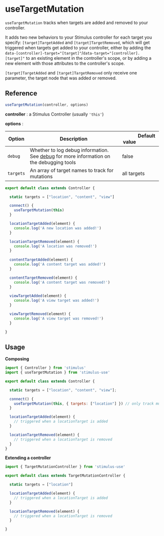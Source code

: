 # useTargetMutation

`useTargetMutation` tracks when targets are added and removed to your controller.

It adds two new behaviors to your Stimulus controller for each target you specify: `[target]TargetAdded` and `[target]TargetRemoved`, which will get triggered when targets get added to your
controller, either by adding the `data-[controller]-target="[target]"`/`data-target="[controller].[target]"` to an existing element in the controller's scope, or by adding a new element with those
attributes to the controller's scope.

`[target]TargetAdded` and `[target]TargetRemoved` only receive one parameter, the target node that was added or removed.

## Reference

```javascript
useTargetMutation(controller, options)
```

**controller** : a Stimulus Controller (usually `'this'`)

**options** :

| Option| Description |&nbsp; &nbsp; &nbsp; &nbsp; &nbsp; &nbsp;Default value&nbsp; &nbsp; &nbsp; &nbsp; &nbsp; &nbsp; &nbsp; &nbsp;|
|-----------------------|-------------|---------------------|
| `debug` | Whether to log debug information. See [debug](debug.md) for more information on the debugging tools| false|
| `targets` | An array of target names to track for mutations | all targets |

```js
export default class extends Controller {

  static targets = ["location", "content", "view"]

  connect() {
    useTargetMutation(this)
  }

  locationTargetAdded(element) {
    console.log('A new location was added!')
  }

  locationTargetRemoved(element) {
    console.log('A location was removed!')
  }
  
  contentTargetAdded(element) {
    console.log('A content target was added!')
  }

  contentTargetRemoved(element) {
    console.log('A content target was removed!')
  }
  
  viewTargetAdded(element) {
    console.log('A view target was added!')
  }

  viewTargetRemoved(element) {
    console.log('A view target was removed!')
  }

}
```

## Usage

**Composing**

```js
import { Controller } from 'stimulus'
import { useTargetMutation } from 'stimulus-use'

export default class extends Controller {

  static targets = ["location", "content", "view"];

  connect() {
    useTargetMutation(this, { targets: ["location"] }) // only track mutations of "location" target
  }

  locationTargetAdded(element) {
    // triggered when a locationTarget is added
  }

  locationTargetRemoved(element) {
    // triggered when a locationTarget is removed
  }
}
```


**Extending a controller**

```js
import { TargetMutationController } from 'stimulus-use'

export default class extends TargetMutationController {

  static targets = ["location"]

  locationTargetAdded(element) {
    // triggered when a locationTarget is added
  }

  locationTargetRemoved(element) {
    // triggered when a locationTarget is removed
  }

}
```
